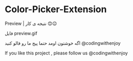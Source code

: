 # Color-Picker-Extension




Preview | نتیجه ی کار 😊😉

فایل preview.gif


اگه خوشتون اومد حتما پیج ما رو فالو کنید @codingwithenjoy

If you like this project , please follow us @codingwithenjoy
